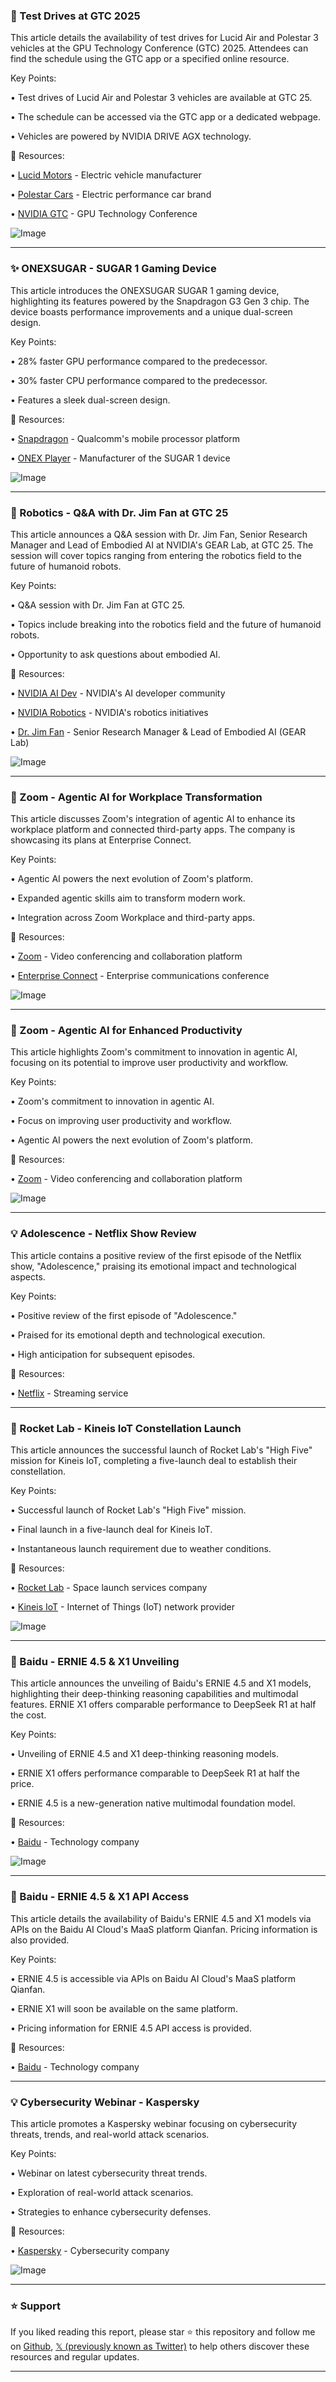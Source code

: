 ### 🚀 Test Drives at GTC 2025

This article details the availability of test drives for Lucid Air and Polestar 3 vehicles at the GPU Technology Conference (GTC) 2025.  Attendees can find the schedule using the GTC app or a specified online resource.

Key Points:

• Test drives of Lucid Air and Polestar 3 vehicles are available at GTC 25.

•  The schedule can be accessed via the GTC app or a dedicated webpage.

• Vehicles are powered by NVIDIA DRIVE AGX technology.


🔗 Resources:

• [Lucid Motors](https://x.com/LucidMotors) - Electric vehicle manufacturer

• [Polestar Cars](https://x.com/PolestarCars) - Electric performance car brand

• [NVIDIA GTC](https://x.com/NVIDIAGTC) - GPU Technology Conference

![Image](https://pbs.twimg.com/media/GmQ3-oEXAAAKVLV?format=jpg&name=small)

---
### ✨ ONEXSUGAR - SUGAR 1 Gaming Device

This article introduces the ONEXSUGAR SUGAR 1 gaming device, highlighting its features powered by the Snapdragon G3 Gen 3 chip. The device boasts performance improvements and a unique dual-screen design.

Key Points:

• 28% faster GPU performance compared to the predecessor.

• 30% faster CPU performance compared to the predecessor.

• Features a sleek dual-screen design.


🔗 Resources:

• [Snapdragon](https://x.com/Snapdragon) - Qualcomm's mobile processor platform

• [ONEX Player](https://x.com/OnexPlayer_) - Manufacturer of the SUGAR 1 device

![Image](https://pbs.twimg.com/media/GmPpAm6b0AAKjQB?format=jpg&name=small)

---
### 🤖 Robotics - Q&A with Dr. Jim Fan at GTC 25

This article announces a Q&A session with Dr. Jim Fan, Senior Research Manager and Lead of Embodied AI at NVIDIA's GEAR Lab, at GTC 25.  The session will cover topics ranging from entering the robotics field to the future of humanoid robots.

Key Points:

• Q&A session with Dr. Jim Fan at GTC 25.

• Topics include breaking into the robotics field and the future of humanoid robots.

• Opportunity to ask questions about embodied AI.


🔗 Resources:

• [NVIDIA AI Dev](https://x.com/NVIDIAAIDev) - NVIDIA's AI developer community

• [NVIDIA Robotics](https://x.com/NVIDIARobotics) - NVIDIA's robotics initiatives

• [Dr. Jim Fan](https://x.com/DrJimFan) - Senior Research Manager & Lead of Embodied AI (GEAR Lab)


![Image](https://pbs.twimg.com/ext_tw_video_thumb/1901521561926144000/pu/img/8StE4jtO9-VO1qzR.jpg)

---
### 🤖 Zoom - Agentic AI for Workplace Transformation

This article discusses Zoom's integration of agentic AI to enhance its workplace platform and connected third-party apps.  The company is showcasing its plans at Enterprise Connect.

Key Points:

• Agentic AI powers the next evolution of Zoom's platform.

• Expanded agentic skills aim to transform modern work.

• Integration across Zoom Workplace and third-party apps.


🔗 Resources:

• [Zoom](https://x.com/Zoom) - Video conferencing and collaboration platform

• [Enterprise Connect](https://x.com/enterprisecon) - Enterprise communications conference


![Image](https://pbs.twimg.com/media/GmPrysgXgAAW1cc?format=jpg&name=small)

---
### 🤖 Zoom - Agentic AI for Enhanced Productivity

This article highlights Zoom's commitment to innovation in agentic AI, focusing on its potential to improve user productivity and workflow.

Key Points:

• Zoom's commitment to innovation in agentic AI.

• Focus on improving user productivity and workflow.

•  Agentic AI powers the next evolution of Zoom's platform.


🔗 Resources:

• [Zoom](https://x.com/Zoom) - Video conferencing and collaboration platform


![Image](https://pbs.twimg.com/media/GmPrFYFXYAAPC7X?format=jpg&name=small)

---
### 💡 Adolescence - Netflix Show Review

This article contains a positive review of the first episode of the Netflix show, "Adolescence," praising its emotional impact and technological aspects.

Key Points:

• Positive review of the first episode of "Adolescence."

• Praised for its emotional depth and technological execution.

• High anticipation for subsequent episodes.


🔗 Resources:

• [Netflix](https://x.com/netflix) - Streaming service


---
### 🚀 Rocket Lab - Kineis IoT Constellation Launch

This article announces the successful launch of Rocket Lab's "High Five" mission for Kineis IoT, completing a five-launch deal to establish their constellation.

Key Points:

• Successful launch of Rocket Lab's "High Five" mission.

• Final launch in a five-launch deal for Kineis IoT.

•  Instantaneous launch requirement due to weather conditions.


🔗 Resources:

• [Rocket Lab](https://x.com/RocketLab) - Space launch services company

• [Kineis IoT](https://x.com/KineisIoT) - Internet of Things (IoT) network provider


![Image](https://pbs.twimg.com/ext_tw_video_thumb/1901402512416251904/pu/img/jdY8kpY504K7T4Pe.jpg)

---
### 🤖 Baidu - ERNIE 4.5 & X1 Unveiling

This article announces the unveiling of Baidu's ERNIE 4.5 and X1 models, highlighting their deep-thinking reasoning capabilities and multimodal features. ERNIE X1 offers comparable performance to DeepSeek R1 at half the cost.

Key Points:

• Unveiling of ERNIE 4.5 and X1 deep-thinking reasoning models.

• ERNIE X1 offers performance comparable to DeepSeek R1 at half the price.

• ERNIE 4.5 is a new-generation native multimodal foundation model.


🔗 Resources:

• [Baidu](https://x.com/Baidu_Inc) - Technology company


![Image](https://pbs.twimg.com/ext_tw_video_thumb/1901084837026689024/pu/img/6ncn_-EO7FZ8E1Tr.jpg)

---
### 🤖 Baidu - ERNIE 4.5 & X1 API Access

This article details the availability of Baidu's ERNIE 4.5 and X1 models via APIs on the Baidu AI Cloud's MaaS platform Qianfan.  Pricing information is also provided.

Key Points:

• ERNIE 4.5 is accessible via APIs on Baidu AI Cloud's MaaS platform Qianfan.

• ERNIE X1 will soon be available on the same platform.

• Pricing information for ERNIE 4.5 API access is provided.


🔗 Resources:

• [Baidu](https://x.com/Baidu_Inc) - Technology company


---
### 💡 Cybersecurity Webinar - Kaspersky

This article promotes a Kaspersky webinar focusing on cybersecurity threats, trends, and real-world attack scenarios.

Key Points:

• Webinar on latest cybersecurity threat trends.

• Exploration of real-world attack scenarios.

• Strategies to enhance cybersecurity defenses.


🔗 Resources:

• [Kaspersky](https://x.com/kaspersky) - Cybersecurity company


![Image](https://pbs.twimg.com/ext_tw_video_thumb/1900834348753989632/pu/img/f5IRXIUgNcMi0lL_.jpg)


---

### ⭐️ Support

If you liked reading this report, please star ⭐️ this repository and follow me on [Github](https://github.com/Drix10), [𝕏 (previously known as Twitter)](https://x.com/DRIX_10_) to help others discover these resources and regular updates.

---